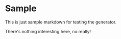 # Sample

This is just sample markdown for testing the generator.

There's nothing interesting here, no really!
